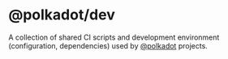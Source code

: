 # @polkadot/dev

A collection of shared CI scripts and development environment (configuration, dependencies) used by [@polkadot](https://polkadot.js.org) projects.
